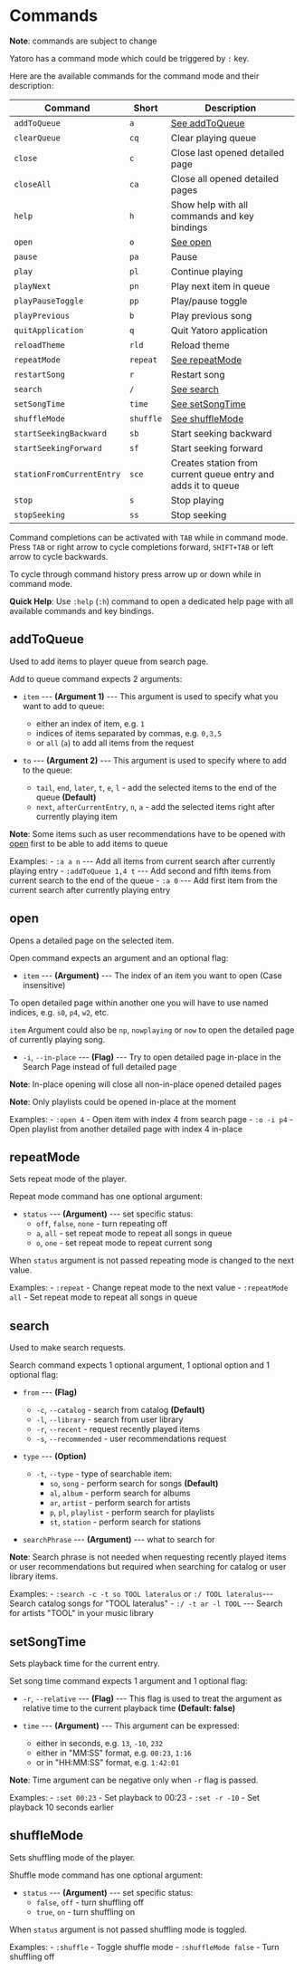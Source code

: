 # Commands
**Note**: commands are subject to change

Yatoro has a command mode which could be triggered by `:` key.

Here are the available commands for the command mode and their description:

| Command                   | Short     | Description                                                   |
| ------------------------- | --------- | ------------------------------------------------------------- |
| `addToQueue`              | `a`       | [See addToQueue](#addToQueue)                                 |
| `clearQueue`              | `cq`      | Clear playing queue                                           |
| `close`                   | `c`       | Close last opened detailed page                               |
| `closeAll`                | `ca`      | Close all opened detailed pages                               |
| `help`                    | `h`       | Show help with all commands and key bindings                  |
| `open`                    | `o`       | [See open](#open)                                             |
| `pause`                   | `pa`      | Pause                                                         |
| `play`                    | `pl`      | Continue playing                                              |
| `playNext`                | `pn`      | Play next item in queue                                       |
| `playPauseToggle`         | `pp`      | Play/pause toggle                                             |
| `playPrevious`            | `b`       | Play previous song                                            |
| `quitApplication`         | `q`       | Quit Yatoro application                                       |
| `reloadTheme`             | `rld`     | Reload theme                                                  |
| `repeatMode`              | `repeat`  | [See repeatMode](#repeatMode)                                 |
| `restartSong`             | `r`       | Restart song                                                  |
| `search`                  | `/`       | [See search](#search)                                         |
| `setSongTime`             | `time`    | [See setSongTime](#setSongTime)                               |
| `shuffleMode`             | `shuffle` | [See shuffleMode](#shuffleMode)                               |
| `startSeekingBackward`    | `sb`      | Start seeking backward                                        |
| `startSeekingForward`     | `sf`      | Start seeking forward                                         |
| `stationFromCurrentEntry` | `sce`     | Creates station from current queue entry and adds it to queue |
| `stop`                    | `s`       | Stop playing                                                  |
| `stopSeeking`             | `ss`      | Stop seeking                                                  |

Command completions can be activated with `TAB` while in command mode.
Press `TAB` or right arrow to cycle completions forward, `SHIFT+TAB` or left arrow to cycle backwards.

To cycle through command history press arrow up or down while in command mode.

**Quick Help**: Use `:help` (`:h`) command to open a dedicated help page with all available commands and key bindings.

## addToQueue
Used to add items to player queue from search page.

Add to queue command expects 2 arguments:

- `item` --- **(Argument 1)** --- This argument is used to specify what you want to add to queue:
    - either an index of item, e.g. `1`
    - indices of items separated by commas, e.g. `0,3,5`
    - or `all` (`a`) to add all items from the request

- `to` --- **(Argument 2)** --- This argument is used to specify where to add to the queue:
    - `tail`, `end`, `later`, `t`, `e`, `l` - add the selected items to the end of the queue **(Default)**
    - `next`, `afterCurrentEntry`, `n`, `a` - add the selected items right after currently playing item 

**Note**: Some items such as user recommendations have to be opened with [open](#open) first to be able to add items to queue

Examples:
    - `:a a n` --- Add all items from current search after currently playing entry
    - `:addToQueue 1,4 t` --- Add second and fifth items from current search to the end of the queue
    - `:a 0` --- Add first item from the current search after currently playing entry

## open
Opens a detailed page on the selected item.

Open command expects an argument and an optional flag:

- `item` --- **(Argument)** --- The index of an item you want to open (Case insensitive)

To open detailed page within another one you will have to use named indices, e.g. `s0`, `p4`, `w2`, etc.

`item` Argument could also be `np`, `nowplaying` or `now` to open the detailed page of currently playing song.

- `-i`, `--in-place` --- **(Flag)** --- Try to open detailed page in-place in the Search Page instead of full detailed page

**Note**: In-place opening will close all non-in-place opened detailed pages

**Note**: Only playlists could be opened in-place at the moment

Examples:
    - `:open 4` - Open item with index 4 from search page
    - `:o -i p4` - Open playlist from another detailed page with index 4 in-place

## repeatMode
Sets repeat mode of the player.

Repeat mode command has one optional argument:

- `status` --- **(Argument)** --- set specific status:
    - `off`, `false`, `none` - turn repeating off
    - `a`, `all` - set repeat mode to repeat all songs in queue
    - `o`, `one` - set repeat mode to repeat current song

When `status` argument is not passed repeating mode is changed to the next value.

Examples:
    - `:repeat` - Change repeat mode to the next value
    - `:repeatMode all` - Set repeat mode to repeat all songs in queue

## search
Used to make search requests.

Search command expects 1 optional argument, 1 optional option and 1 optional flag:

- `from` --- **(Flag)**
    - `-c`, `--catalog` - search from catalog **(Default)**
    - `-l`, `--library` - search from user library
    - `-r`, `--recent` - request recently played items
    - `-s`, `--recommended` - user recommendations request

- `type` --- **(Option)**
    - `-t`, `--type` - type of searchable item:
        - `so`, `song` - perform search for songs **(Default)**
        - `al`, `album` - perform search for albums
        - `ar`, `artist` - perform search for artists
        - `p`, `pl`, `playlist` - perform search for playlists
        - `st`, `station` - perform search for stations

- `searchPhrase` --- **(Argument)** --- what to search for

**Note**: Search phrase is not needed when requesting recently played items or user recommendations but required when searching for catalog or user library items.

Examples:
    - `:search -c -t so TOOL lateralus` or `:/ TOOL lateralus`--- Search catalog songs for "TOOL lateralus"
    - `:/ -t ar -l TOOL` --- Search for artists "TOOL" in your music library

## setSongTime
Sets playback time for the current entry.

Set song time command expects 1 argument and 1 optional flag:

- `-r`, `--relative` --- **(Flag)** --- This flag is used to treat the argument as relative time to the current playback time **(Default: false)**

- `time` --- **(Argument)** --- This argument can be expressed:
    - either in seconds, e.g. `13`, `-10`, `232`
    - either in "MM:SS" format, e.g. `00:23`, `1:16`
    - or in "HH:MM:SS" format, e.g. `1:42:01`

**Note**: Time argument can be negative only when `-r` flag is passed.

Examples:
    - `:set 00:23` - Set playback to 00:23
    - `:set -r -10` - Set playback 10 seconds earlier

## shuffleMode
Sets shuffling mode of the player.

Shuffle mode command has one optional argument:

- `status` --- **(Argument)** --- set specific status:
    - `false`, `off` - turn shuffling off
    - `true`, `on` - turn shuffling on

When `status` argument is not passed shuffling mode is toggled.

Examples:
    - `:shuffle` - Toggle shuffle mode
    - `:shuffleMode false` - Turn shuffling off
